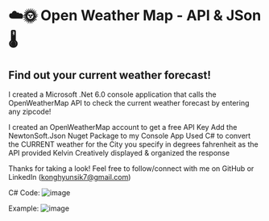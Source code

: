<h1>☁️🌞 Open Weather Map - API & JSon 🌡️</h1>
<h2>Find out your current weather forecast!</h2>
I created a Microsoft .Net 6.0 console application that calls the OpenWeatherMap API to check the current weather forecast by entering any zipcode! 

I created an OpenWeatherMap account to get a free API Key
Add the NewtonSoft.Json Nuget Package to my Console App
Used C# to convert the CURRENT weather for the City you specify in degrees fahrenheit as the API provided Kelvin
Creatively displayed & organized the response

Thanks for taking a look! Feel free to follow/connect with me on GitHub or LinkedIn (konghyunsik7@gmail.com)

C# Code:
![image](https://user-images.githubusercontent.com/74017545/190187223-7e1c933a-78db-4fd6-a734-223363af8fcc.png)

Example:
![image](https://user-images.githubusercontent.com/74017545/190189867-5a99b2c2-410d-4a37-9531-84578c2af6db.png)

